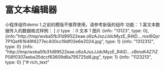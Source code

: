 # 富文本编辑器
小程序组件demo
1.之前的模版不推荐使用，请参考新版的组件
功能：
1.富文本数据传入的数据格式样例：
[ // type ：0 文本 1 图片
  {info: "13123", type: 0}, 
  {info:"http://tmp/wxba5fb31d99522eae.o6zAJszJJdcMyzE_R4tD….roxi6Qyr7P1Qef61649f4277ec400cc19df03e6e2024.jpg", type: 1}
  {info: "1312312", type: 0}
  {info: "http://tmp/wxba5fb31d99522eae.o6zAJszJJdcMyzE_R4tD….vBmoK4Z7iZPS6f0307aeba35dccf63609d6a795725d8.jpg", type: 1}
  {info: "1123213", type: 0}
]"# rich_text" 
